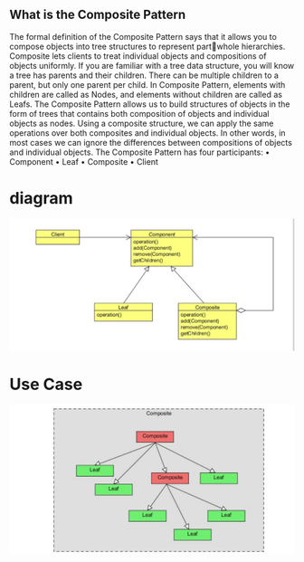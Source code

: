 ## What is the Composite Pattern
The formal definition of the Composite Pattern says that it allows you to compose objects into tree structures to represent partwhole hierarchies. Composite lets clients to treat individual objects and compositions of objects uniformly.
If you are familiar with a tree data structure, you will know a tree has parents and their children. There can be multiple children to
a parent, but only one parent per child. In Composite Pattern, elements with children are called as Nodes, and elements without
children are called as Leafs.
The Composite Pattern allows us to build structures of objects in the form of trees that contains both composition of objects and
individual objects as nodes. Using a composite structure, we can apply the same operations over both composites and individual
objects. In other words, in most cases we can ignore the differences between compositions of objects and individual objects.
The Composite Pattern has four participants:
• Component
• Leaf
• Composite
• Client

# diagram
![Description de l'image](diagram.png)

# Use Case
![Description de l'image](exemple.png)
